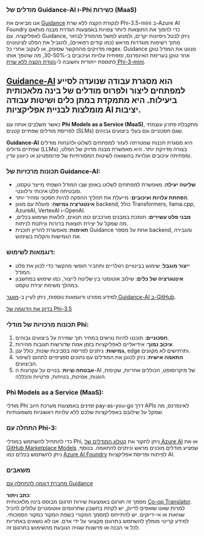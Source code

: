 <!--
CO_OP_TRANSLATOR_METADATA:
{
  "original_hash": "bd049872f37c3079c87d4fe17109cea0",
  "translation_date": "2025-05-09T07:36:06+00:00",
  "source_file": "md/01.Introduction/01/01.Guidance.md",
  "language_code": "he"
}
-->
### מודלים של Guidance-AI ו-Phi כשירות (MaaS)
אנו מביאים את [Guidance](https://github.com/guidance-ai/guidance) לנקודת הקצה ללא שרת Phi-3.5-mini ב-Azure AI Foundry כדי להפוך את התוצאות ליותר צפויות באמצעות הגדרת מבנה מותאם לאפליקציה. עם Guidance, ניתן לבטל ניסיונות יקרים, ולמנוע למשל מהמודל לבחור מתוך רשימות מוגדרות מראש (כמו קודים רפואיים), להגביל את הפלט לציטוטים מדויקים מההקשר שסופק, או לעקוב אחרי כל regex. Guidance מנווט את המודל טוקן אחר טוקן בערימת האינפרנס, ומפחית עלויות ועיכובים ב-30-50%, מה שהופך אותו לתוספת ייחודית וחשובה ל-[נקודת הקצה ללא שרת Phi-3-mini](https://aka.ms/try-phi3.5mini).

## [**Guidance-AI**](https://github.com/guidance-ai/guidance) הוא מסגרת עבודה שנועדה לסייע למפתחים ליצור ולפרוס מודלים של בינה מלאכותית ביעילות. היא מתמקדת במתן כלים ושיטות עבודה מומלצות לבניית אפליקציות AI יציבות.

כאשר משלבים אותה עם **Phi Models as a Service (MaaS)**, מתקבלת פתרון עוצמתי לפריסת מודלים שפתיים קטנים (SLMs) שגם חסכוניים וגם בעלי ביצועים גבוהים.

**Guidance-AI** היא מסגרת תכנות שמטרתה לעזור למפתחים לשלוט ולהנחות מודלים שפתיים גדולים (LLMs) בצורה מדויקת יותר. היא מאפשרת מבנה מדויק של הפלט, ומפחיתה עיכובים ועלויות בהשוואה לשיטות המסורתיות של פרומפטינג או כיוונון עדין.

### תכונות מרכזיות של Guidance-AI:
- **שליטה יעילה**: מאפשרת למפתחים לשלוט באופן שבו המודל השפתי מייצר טקסט, ומבטיחה פלט איכותי ורלוונטי.
- **הפחתת עלויות ועיכובים**: מייעלת את תהליך ההפקה להיות חסכוני ומהיר יותר.
- **אינטגרציה גמישה**: פועלת עם מגוון backend, כולל Transformers, llama.cpp, AzureAI, VertexAI ו-OpenAI.
- **מבני פלט עשירים**: תומכת במבנים מורכבים כמו תנאים, לולאות ושימוש בכלים, מה שמקל על יצירת תוצאות ברורות וניתנות לניתוח.
- **תאימות**: מאפשרת להריץ תוכנית Guidance אחת על מספר backend, ומגבירה את הגמישות והקלות בשימוש.

### דוגמאות לשימוש:
- **ייצור מוגבל**: שימוש בביטויים רגולריים ותחביר חופשי מהקשר כדי לכוון את פלט המודל.
- **אינטגרציה של כלים**: שילוב אוטומטי בין שליטה לייצור, כמו שימוש במחשבון במהלך משימת יצירת טקסט.

למידע מפורט ודוגמאות נוספות, ניתן לעיין ב-[מאגר Guidance-AI ב-GitHub](https://github.com/guidance-ai/guidance).

[בדוק את הדוגמה של Phi-3.5](../../../../../code/01.Introduce/guidance.ipynb)

### תכונות מרכזיות של מודלי Phi:
1. **חסכוניים**: תוכננו להיות נגישים במחיר תוך שמירה על ביצועים גבוהים.
2. **עיכוב נמוך**: אידיאליים לאפליקציות בזמן אמת שדורשות תגובות מהירות.
3. **גמישות**: ניתנים לפריסה בסביבות שונות, כולל ענן, edge ותרחישים לא מקוונים.
4. **התאמה אישית**: ניתן לכוונן את המודלים עם נתונים ספציפיים לתחום לשיפור הביצועים.
5. **אבטחה וציות**: בנויים על עקרונות ה-AI של מיקרוסופט, הכוללים אחריות, שקיפות, הוגנות, אמינות, בטיחות, פרטיות והכללה.

### Phi Models as a Service (MaaS):
מודלי Phi זמינים באמצעות מערכת חיוב pay-as-you-go דרך APIs לאינפרנס, מה שמקל על שילובם באפליקציות שלכם ללא עלויות ראשוניות משמעותיות.

### התחלה עם Phi-3:
כדי להתחיל להשתמש במודלי Phi, ניתן לחקור את [קטלוג המודלים של Azure AI](https://ai.azure.com/explore/models) או את [GitHub Marketplace Models](https://github.com/marketplace/models) שמציע מודלים מוכנים מראש וניתנים להתאמה. בנוסף, ניתן להשתמש בכלים כמו [Azure AI Foundry](https://ai.azure.com) לפיתוח ופריסת אפליקציות AI.

### משאבים
[מחברת דוגמה להתחלה עם Guidance](../../../../../code/01.Introduce/guidance.ipynb)

**כתב ויתור**:  
מסמך זה תורגם באמצעות שירות תרגום מבוסס בינה מלאכותית [Co-op Translator](https://github.com/Azure/co-op-translator). למרות שאנו שואפים לדיוק, יש לקחת בחשבון שתרגומים אוטומטיים עלולים להכיל שגיאות או אי-דיוקים. יש להתייחס למסמך המקורי בשפת המקור כמקור הסמכותי. למידע קריטי מומלץ להשתמש בתרגום מקצועי על ידי אדם. אנו לא נושאים באחריות לכל אי הבנה או פרשנות שגויה הנובעת מהשימוש בתרגום זה.